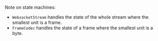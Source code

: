 Note on state machines:
- `WebsocketStream` handles the state of the whole stream where the smallest unit is a frame.
- `FrameCodec` handles the state of a frame where the smallest unit is a byte.
